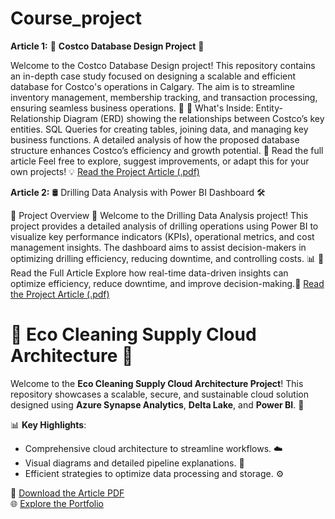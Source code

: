 # Course_project
**Article 1:** 🛒 **Costco Database Design Project** 🛒

Welcome to the Costco Database Design project! This repository contains an in-depth case study focused on designing a scalable and efficient database for Costco's operations in Calgary. The aim is to streamline inventory management, membership tracking, and transaction processing, ensuring seamless business operations. 🚀
📄 What's Inside:
Entity-Relationship Diagram (ERD) showing the relationships between Costco’s key entities.
SQL Queries for creating tables, joining data, and managing key business functions.
A detailed analysis of how the proposed database structure enhances Costco’s efficiency and growth potential.
🔗 Read the full article
Feel free to explore, suggest improvements, or adapt this for your own projects! 💡 
[Read the Project Article (.pdf)](https://github.com/Naeempatel801/Course_project/blob/main/Article%20on%20Database%20Design%20for%20Costco%20Corporation.pdf)


**Article 2:** 🛢️ Drilling Data Analysis with Power BI Dashboard 🛠️  

🚀 Project Overview 🚀
Welcome to the Drilling Data Analysis project! This project provides a detailed analysis of drilling operations using Power BI to visualize key performance indicators (KPIs), operational metrics, and cost management insights. The dashboard aims to assist decision-makers in optimizing drilling efficiency, reducing downtime, and controlling costs. 📊
📄 Read the Full Article
Explore how real-time data-driven insights can optimize efficiency, reduce downtime, and improve decision-making.📄
[Read the Project Article (.pdf)](https://github.com/Naeempatel801/Course_project/blob/main/Article%20on%20Drilling%20Data%20Analysis%20Using%20Power%20BI%20Dashboard.pdf)


# 🌟 Eco Cleaning Supply Cloud Architecture 🌿  

Welcome to the **Eco Cleaning Supply Cloud Architecture Project**! This repository showcases a scalable, secure, and sustainable cloud solution designed using **Azure Synapse Analytics**, **Delta Lake**, and **Power BI**. 🚀  

📊 **Key Highlights**:  
- Comprehensive cloud architecture to streamline workflows. ☁️  
- Visual diagrams and detailed pipeline explanations. 🎨  
- Efficient strategies to optimize data processing and storage. ⚙️  

🔗 [Download the Article PDF](Eco_Cleaning_Supply_Cloud_Architecture.pdf)  
🌐 [Explore the Portfolio](https://your-portfolio-link.com)  

